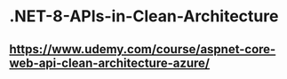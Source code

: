 # .NET-8-APIs-in-Clean-Architecture

## https://www.udemy.com/course/aspnet-core-web-api-clean-architecture-azure/
